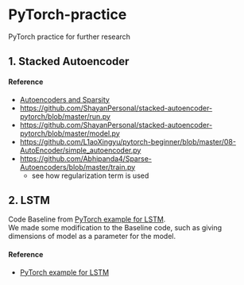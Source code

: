 # PyTorch-practice
PyTorch practice for further research


## 1. Stacked Autoencoder 



#### Reference
- [Autoencoders and Sparsity](http://ufldl.stanford.edu/wiki/index.php/Autoencoders_and_Sparsity)
- https://github.com/ShayanPersonal/stacked-autoencoder-pytorch/blob/master/run.py
- https://github.com/ShayanPersonal/stacked-autoencoder-pytorch/blob/master/model.py
- https://github.com/L1aoXingyu/pytorch-beginner/blob/master/08-AutoEncoder/simple_autoencoder.py
- https://github.com/Abhipanda4/Sparse-Autoencoders/blob/master/train.py
    - see how regularization term is used


## 2. LSTM
Code Baseline from [PyTorch example for LSTM](https://github.com/pytorch/examples/tree/master/time_sequence_prediction). <br>
We made some modification to the Baseline code, such as giving dimensions of model as a parameter for the model.

#### Reference
- [PyTorch example for LSTM](https://github.com/pytorch/examples/tree/master/time_sequence_prediction)
